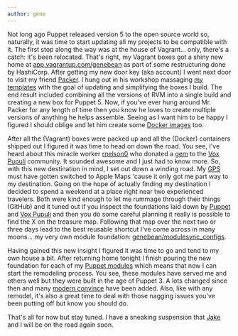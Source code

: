 ```yaml
---
author: gene
---
```


Not long ago Puppet released version 5 to the open source world so, naturally, it was time to start updating all my projects to be compatible with it. The first stop along the way was at the house of Vagrant... only, there's a catch: it's been relocated. That's right, my Vagrant boxes got a shiny new home at [app.vagrantup.com/genebean](https://app.vagrantup.com/genebean) as part of some restructuring done by HashiCorp. After getting my new door key (aka account) I went next door to visit my friend [Packer](https://packer.io). I hung out in his workshop massaging [my templates](https://github.com/genebean/packer-templates) with the goal of updating and simplifying the boxes I build. The end result included combining all the versions of RVM into a single build and creating a new box for Puppet 5. Now, if you've ever hung around Mr. Packer for any length of time then you know he loves to create multiple versions of anything he helps assemble. Seeing as I want him to be happy I figured I should oblige and let him create some [Docker images](https://hub.docker.com/u/genebean/) too. 

After all the (Vagrant) boxes were packed up and all the (Docker) containers shipped out I figured it was time to head on down the road. You see, I've heard about this miracle worker [rnelson0](https://rnelson0.com/2016/04/03/setting-up-modulesync-with-multiple-puppet-modules/amp/) who donated a [gem](https://rubygems.org/gems/modulesync) to the [Vox Pupuli](https://github.com/voxpupuli/modulesync) community. It sounded awesome and I just had to know more. So, with this new destination in mind, I set out down a winding road. My [GPS](https://github.com/voxpupuli/modulesync/blob/master/README.md) must have gotten switched to Apple Maps 'cause it only got me part way to my destination. Going on the hope of actually finding my destination I decided to spend a weekend at a place right near two experienced travelers. Both were kind enough to let me rummage through their things (GitHub) and it tuned out if you inspect the foundations laid down by [Puppet](https://github.com/puppetlabs/modulesync_configs) and [Vox Pupuli](https://github.com/voxpupuli/modulesync_config) and then you do some careful planning it really is possible to find the X on the treasure map. Following that map over the next two or three days lead to the best reusable shortcut I've come across in many moons... my very own module foundation: [genebean/modulesync_configs](https://github.com/genebean/modulesync_configs). 

Having gained this new insight I figured it was time to go and tend to my own house a bit. After returning home tonight I finish pouring the new foundation for each of my [Puppet modules](https://forge.puppet.com/genebean) which means that now I can start the remodeling process. You see, these modules have served me and others well but they were built in the age of Puppet 3. A lots changed since then and many [modern convince](https://docs.puppet.com/upgrade/#language) have been added. Also, like with any remodel, it's also a great time to deal with those nagging issues you've been putting off but know you should do.

That's all for now but stay tuned. I have a sneaking suspension that [Jake](https://github.com/thespain) and I will be on the road again soon.